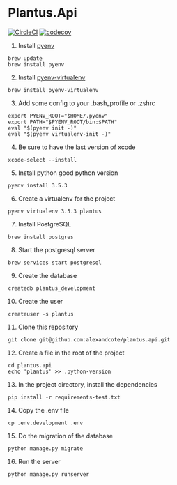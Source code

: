 # Plantus.Api
[![CircleCI](https://circleci.com/gh/alexandcote/plantus.api.svg?style=svg&circle-token=dfb820b713279d7c2946591109dacad84eee61c8)](https://circleci.com/gh/alexandcote/plantus.api)
[![codecov](https://codecov.io/gh/alexandcote/plantus.api/branch/master/graph/badge.svg?token=G5zS0QFkpk)](https://codecov.io/gh/alexandcote/plantus.api)


1. Install [pyenv](https://github.com/yyuu/pyenv)
  ```
  brew update
  brew install pyenv
  ```

2. Install [pyenv-virtualenv](https://github.com/yyuu/pyenv-virtualenv)
  ```
  brew install pyenv-virtualenv
  ```
  
3. Add some config to your .bash_profile or .zshrc
  ```
  export PYENV_ROOT="$HOME/.pyenv"
  export PATH="$PYENV_ROOT/bin:$PATH"
  eval "$(pyenv init -)"
  eval "$(pyenv virtualenv-init -)"
  ```

4. Be sure to have the last version of xcode
  ```
  xcode-select --install
  ```

5. Install python good python version
  ```
  pyenv install 3.5.3
  ````

6. Create a virtualenv for the project
  ```
  pyenv virtualenv 3.5.3 plantus
  ```

7. Install PostgreSQL
  ```
  brew install postgres
  ```
  
8. Start the postgresql server
  ```
  brew services start postgresql
  ```

9. Create the database
  ```
  createdb plantus_development
  ```
  
10. Create the user
  ```
  createuser -s plantus
  ```

11. Clone this repository
  ```
  git clone git@github.com:alexandcote/plantus.api.git
  ```

12. Create a file in the root of the project
  ```
  cd plantus.api
  echo 'plantus' >> .python-version
  ```

13. In the project directory, install the dependencies
  ```
  pip install -r requirements-test.txt
  ```
  
14. Copy the .env file
  ```
  cp .env.development .env
  ``` 

15. Do the migration of the database
  ```
  python manage.py migrate
  ```

16. Run the server
  ```
  python manage.py runserver
  ```
